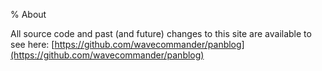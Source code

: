 % About

All source code and past (and future) changes to this site are available to see here: [https://github.com/wavecommander/panblog](https://github.com/wavecommander/panblog)
